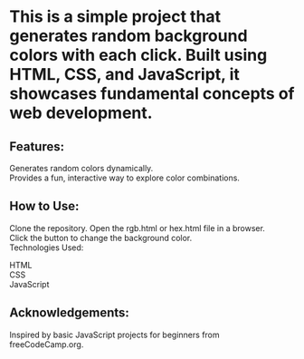 <h1>This is a simple project that generates random background colors with each click. Built using HTML, CSS, and JavaScript, it showcases fundamental concepts of web development.
</h1>
<h2>Features:</h2>

Generates random colors dynamically.
</br>
Provides a fun, interactive way to explore color combinations.
<h2>How to Use:</h2>

Clone the repository.
Open the rgb.html or hex.html file in a browser.</br>
Click the button to change the background color.</br>
Technologies Used:

HTML</br>
CSS</br>
JavaScript</br>
<h2>
Acknowledgements:</h2>
Inspired by basic JavaScript projects for beginners from freeCodeCamp.org.
